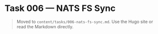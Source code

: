 # Task 006 — NATS FS Sync

> Moved to `content/tasks/006-nats-fs-sync.md`. Use the Hugo site or read the Markdown directly.
